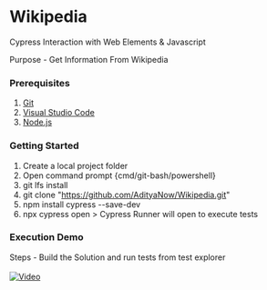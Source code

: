 # Wikipedia
Cypress Interaction with Web Elements &amp; Javascript

Purpose - Get Information From Wikipedia
### Prerequisites
1. <a href="https://git-scm.com/downloads">Git</a> </br>
2. <a href="https://code.visualstudio.com/download">Visual Studio Code</a>  </br>
3. <a href="https://nodejs.org/en/download">Node.js</a>  </br>

### Getting Started
1. Create a local project folder
2. Open command prompt {cmd/git-bash/powershell}
3. git lfs install
4. git clone "https://github.com/AdityaNow/Wikipedia.git"
5. npm install cypress --save-dev
6. npx cypress open > Cypress Runner will open to execute tests

### Execution Demo
Steps - Build the Solution and run tests from test explorer </br>
</br>
[![Video](https://img.youtube.com/vi/yN2WTHkc3fM/0.jpg)](https://youtu.be/yN2WTHkc3fM)
